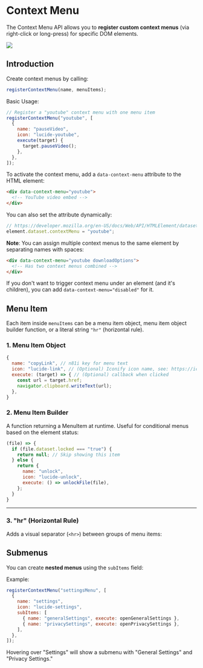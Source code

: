# Context Menu

The Context Menu API allows you to **register custom context menus** (via right-click or long-press) for specific DOM elements.

![](/img/context-menu/context_menu.webp)

## Introduction

Create context menus by calling:

```javascript
registerContextMenu(name, menuItems);
```

Basic Usage:

```javascript
// Register a "youtube" context menu with one menu item
registerContextMenu("youtube", [
  {
    name: "pauseVideo",
    icon: "lucide-youtube",
    execute(target) {
      target.pauseVideo();
    },
  },
]);
```

To activate the context menu, add a `data-context-menu` attribute to the HTML element:

```html
<div data-context-menu="youtube">
  <!-- YouTube video embed -->
</div>
```

You can also set the attribute dynamically:

```javascript
// https://developer.mozilla.org/en-US/docs/Web/API/HTMLElement/dataset
element.dataset.contextMenu = "youtube";
```

**Note**: You can assign multiple context menus to the same element by separating names with spaces:

```html
<div data-context-menu="youtube downloadOptions">
  <!-- Has two context menus combined -->
</div>
```

If you don't want to trigger context menu under an element (and it's children), you can add `data-context-menu="disabled"` for it.

## Menu Item

Each item inside `menuItems` can be a menu item object, menu item object builder function, or a literal string `"hr"` (horizontal rule).

### 1. Menu Item Object

```javascript
{
  name: "copyLink", // n81i key for menu text
  icon: "lucide-link", // (Optional) Iconify icon name, see: https://icon-sets.iconify.design/
  execute: (target) => { // (Optional) callback when clicked
    const url = target.href;
    navigator.clipboard.writeText(url);
  },
}
```

### 2. Menu Item Builder

A function returning a MenuItem at runtime.
Useful for conditional menus based on the element status:

```javascript
(file) => {
  if (file.dataset.locked === "true") {
    return null; // Skip showing this item
  } else {
    return {
      name: "unlock",
      icon: "lucide-unlock",
      execute: () => unlockFile(file),
    };
  }
}
```

---

### 3. "hr" (Horizontal Rule)

Adds a visual separator (`<hr>`) between groups of menu items:

## Submenus

You can create **nested menus** using the `subItems` field:

Example:

```javascript
registerContextMenu("settingsMenu", [
  {
    name: "settings",
    icon: "lucide-settings",
    subItems: [
      { name: "generalSettings", execute: openGeneralSettings },
      { name: "privacySettings", execute: openPrivacySettings },
    ],
  },
]);
```

Hovering over "Settings" will show a submenu with "General Settings" and "Privacy Settings."
